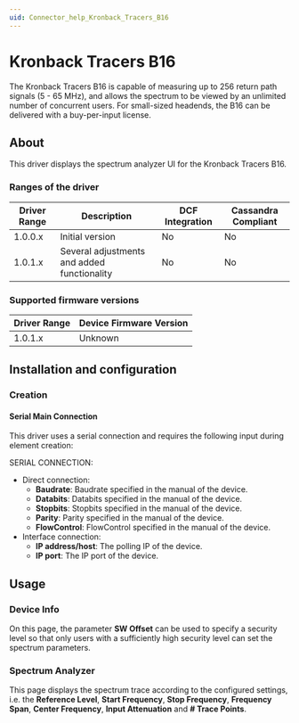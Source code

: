 ```yaml
---
uid: Connector_help_Kronback_Tracers_B16
---
```


# Kronback Tracers B16

The Kronback Tracers B16 is capable of measuring up to 256 return path signals (5 - 65 MHz), and allows the spectrum to be viewed by an unlimited number of concurrent users. For small-sized headends, the B16 can be delivered with a buy-per-input license.

## About

This driver displays the spectrum analyzer UI for the Kronback Tracers B16.

### Ranges of the driver

| **Driver Range** | **Description**                             | **DCF Integration** | **Cassandra Compliant** |
|------------------|---------------------------------------------|---------------------|-------------------------|
| 1.0.0.x          | Initial version                             | No                  | No                      |
| 1.0.1.x          | Several adjustments and added functionality | No                  | No                      |

### Supported firmware versions

| **Driver Range** | **Device Firmware Version** |
|------------------|-----------------------------|
| 1.0.1.x          | Unknown                     |

## Installation and configuration

### Creation

#### Serial Main Connection

This driver uses a serial connection and requires the following input during element creation:

SERIAL CONNECTION:

- Direct connection:
  - **Baudrate**: Baudrate specified in the manual of the device.
  - **Databits**: Databits specified in the manual of the device.
  - **Stopbits**: Stopbits specified in the manual of the device.
  - **Parity**: Parity specified in the manual of the device.
  - **FlowControl**: FlowControl specified in the manual of the device.
- Interface connection:
  - **IP address/host**: The polling IP of the device.
  - **IP port**: The IP port of the device.

## Usage

### Device Info

On this page, the parameter **SW Offset** can be used to specify a security level so that only users with a sufficiently high security level can set the spectrum parameters.

### Spectrum Analyzer

This page displays the spectrum trace according to the configured settings, i.e. the **Reference Level**, **Start Frequency**, **Stop Frequency**, **Frequency Span**, **Center Frequency**, **Input Attenuation** and **\# Trace Points**.
